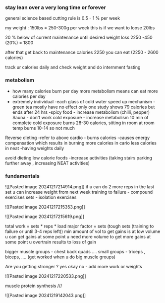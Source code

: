 
### stay lean over a very long time or forever
general science based cutting rule is 0.5 - 1 % per week 

my weight : 150lbs = 250-300g per week 
this is if we want to loose 20lbs 

20 % below of current maintenance  until desired weight loss
2250 -450 (20%) = 1800

after that get back to maintenance calories 2250 
you can eat (2250 - 2600 calories) 

track ur calories daily and check weight and do internment fasting

### metabolism 
- how many calories burn per day 
more metabolism means can eat more calories per day 
- extremely individual 
-each glass of cold water speed up mechanism 
-green tea  mostly have no effect only one study shows 79 calories but ends after 24 hrs
-spicy food - increase metabolism (chilli, pepper)
Sauna - don't work 
cold exposure - increase metabolism 10 min of complete cold exposure burns  28-30 calories, sitting in room at room temp burns 10-14 so not much 

Reverse dieting -refer to above 
cardio - burns calories 
-causes energy compensation which results in burning more calories in cario less calories in neat
-having weights daily 

avoid dieting low calorie foods
-increase activities (taking stairs parking further away , increasing NEAT activities)


### fundamentals 

![[Pasted image 20241217214914.png]]
if u can do 2 more reps in the last set u can increase weight from next week 
training to failure - compound exercises
sets - isolation exercises

![[Pasted image 20241217215353.png]]

![[Pasted image 20241217215619.png]]

total work = sets * reps * load
major factor  = sets (tough sets (training to failure or until 3-4 reps left))
min amount of vol to get gains is at low volume u can get gains at some point u need more volume to get more gains at some point u overtrain results to loss of gain 

bigger muscle groups  - chest back quads ....
small groups - triceps , biceps, .... (get worked when u do big muscle groups)

Are you getting stronger ? yes okay no - add more work or weights

![[Pasted image 20241217220533.png]]

muscle protein synthesis ///

![[Pasted image 20241219142043.png]]
